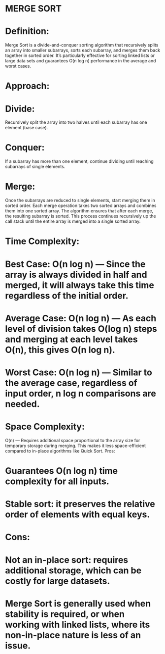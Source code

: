 # MERGE SORT

# Definition:
Merge Sort is a divide-and-conquer sorting algorithm that recursively splits an array into smaller subarrays, sorts each subarray, and merges them back together in sorted order. It’s particularly effective for sorting linked lists or large data sets and guarantees O(n log n) performance in the average and worst cases.

# Approach:

# Divide:
Recursively split the array into two halves until each subarray has one element (base case).

# Conquer: 
If a subarray has more than one element, continue dividing until reaching subarrays of single elements.

# Merge:
Once the subarrays are reduced to single elements, start merging them in sorted order. Each merge operation takes two sorted arrays and combines them into one sorted array.
The algorithm ensures that after each merge, the resulting subarray is sorted. This process continues recursively up the call stack until the entire array is merged into a single sorted array.

#  Time Complexity:

# Best Case: O(n log n) — Since the array is always divided in half and merged, it will always take this time regardless of the initial order.
# Average Case: O(n log n) — As each level of division takes O(log n) steps and merging at each level takes O(n), this gives O(n log n).
# Worst Case: O(n log n) — Similar to the average case, regardless of input order, n log n comparisons are needed.

# Space Complexity:
O(n) — Requires additional space proportional to the array size for temporary storage during merging. This makes it less space-efficient compared to in-place algorithms like Quick Sort.
Pros:

# Guarantees O(n log n) time complexity for all inputs.
# Stable sort: it preserves the relative order of elements with equal keys.
# Cons:
# Not an in-place sort: requires additional storage, which can be costly for large datasets.
# Merge Sort is generally used when stability is required, or when working with linked lists, where its non-in-place nature is less of an issue.
